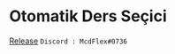 # Otomatik Ders Seçici
 [Release](https://github.com/IchBinMcd/OtoOdevSecici/releases/tag/S%C3%BCr%C3%BCmler)
`
 Discord : McdFlex#0736
`
